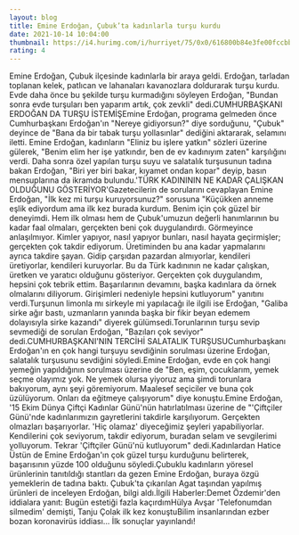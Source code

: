 ```yaml
--- 
layout: blog
title: Emine Erdoğan, Çubuk’ta kadınlarla turşu kurdu
date: 2021-10-14 10:04:00
thumbnail: https://i4.hurimg.com/i/hurriyet/75/0x0/616800b84e3fe00fccbbd192.jpg
rating: 4
---
```

Emine Erdoğan, Çubuk ilçesinde kadınlarla bir araya geldi. Erdoğan, tarladan toplanan kelek, patlıcan ve lahanaları kavanozlara doldurarak turşu kurdu. Evde daha önce bu şekilde turşu kurmadığını söyleyen Erdoğan, "Bundan sonra evde turşuları ben yaparım artık, çok zevkli" dedi.CUMHURBAŞKANI ERDOĞAN DA TURŞU İSTEMİŞEmine Erdoğan, programa gelmeden önce Cumhurbaşkanı Erdoğan'ın "Nereye gidiyorsun?" diye sorduğunu, "Çubuk" deyince de "Bana da bir tabak turşu yollasınlar" dediğini aktararak, selamını iletti. Emine Erdoğan, kadınların "Eliniz bu işlere yatkın" sözleri üzerine gülerek, "Benim elim her işe yatkındır, ben de ev kadınıyım zaten" karşılığını verdi. Daha sonra özel yapılan turşu suyu ve salatalık turşusunun tadına bakan Erdoğan, "Biri yer biri bakar, kıyamet ondan kopar" deyip, basın mensuplarına da ikramda bulundu.'TÜRK KADINININ NE KADAR ÇALIŞKAN OLDUĞUNU GÖSTERİYOR'Gazetecilerin de sorularını cevaplayan Emine Erdoğan, "İlk kez mi turşu kuruyorsunuz?" sorusuna "Küçükken anneme eşlik ediyordum ama ilk kez burada kurdum. Benim için çok güzel bir deneyimdi. Hem ilk olması hem de Çubuk'umuzun değerli hanımlarının bu kadar faal olmaları, gerçekten beni çok duygulandırdı. Görmeyince anlaşılmıyor. Kimler yapıyor, nasıl yapıyor bunları, nasıl hayata geçirmişler; gerçekten çok takdir ediyorum. Üretiminden bu ana kadar yapmalarını ayrıca takdire şayan. Gidip çarşıdan pazardan almıyorlar, kendileri üretiyorlar, kendileri kuruyorlar. Bu da Türk kadınının ne kadar çalışkan, üretken ve yaratıcı olduğunu gösteriyor. Gerçekten çok duygulandım, hepsini çok tebrik ettim. Başarılarının devamını, başka kadınlara da örnek olmalarını diliyorum. Girişimleri nedeniyle hepsini kutluyorum" yanıtını verdi.Turşunun limonla mı sirkeyle mi yapılacağı ile ilgili ise Erdoğan, "Galiba sirke ağır bastı, uzmanların yanında başka bir fikir beyan edemem dolayısıyla sirke kazandı" diyerek gülümsedi.Torunlarının turşu sevip sevmediği de sorulan Erdoğan, "Bazıları çok seviyor" dedi.CUMHURBAŞKANI'NIN TERCİHİ SALATALIK TURŞUSUCumhurbaşkanı Erdoğan'ın en çok hangi turşuyu sevdiğinin sorulması üzerine Erdoğan, salatalık turşusunu sevdiğini söyledi.Emine Erdoğan, evde en çok hangi yemeğin yapıldığının sorulması üzerine de "Ben, eşim, çocuklarım, yemek seçme olayımız yok. Ne yemek olursa yiyoruz ama şimdi torunlara bakıyorum, aynı şeyi göremiyorum. Maalesef seçiciler ve buna çok üzülüyorum. Onları da eğitmeye çalışıyorum" diye konuştu.Emine Erdoğan, '15 Ekim Dünya Çiftçi Kadınlar Günü'nün hatırlatılması üzerine de "'Çiftçiler Günü'nde kadınlarımızın gayretlerini takdirle karşılıyorum. Gerçekten olmazları başarıyorlar. 'Hiç olamaz' diyeceğimiz şeyleri yapabiliyorlar. Kendilerini çok seviyorum, takdir ediyorum, buradan selam ve sevgilerimi yolluyorum. Tekrar 'Çiftçiler Günü'nü kutluyorum" dedi.Kadınlardan Hatice Üstün de Emine Erdoğan'ın çok güzel turşu kurduğunu belirterek, başarısının yüzde 100 olduğunu söyledi.Çubuklu kadınların yöresel ürünlerinin tanıtıldığı stantları da gezen Emine Erdoğan, buraya özgü yemeklerin de tadına baktı. Çubuk'ta çıkarılan Agat taşından yapılmış ürünleri de inceleyen Erdoğan, bilgi aldı.İlgili Haberler:Demet Özdemir'den iddialara yanıt: Bugün estetiği fazla kaçırdımHülya Avşar 'Telefonumdan silmedim' demişti, Tanju Çolak ilk kez konuştuBilim insanlarından ezber bozan koronavirüs iddiası... İlk sonuçlar yayınlandı! 